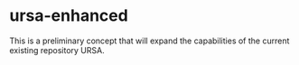 # ursa-enhanced
This is a preliminary concept that will expand the capabilities of the current existing repository URSA.  
